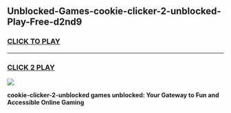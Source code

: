 
## Unblocked-Games-cookie-clicker-2-unblocked-Play-Free-d2nd9
<h3>
<a href="https://premium76.site?title=cookie-clicker-2-unblocked&ref=23A">CLICK TO PLAY</a></h3>
<hr>

<h3>
<a href="https://premium76.site?title=cookie-clicker-2-unblocked&ref=23A">CLICK 2 PLAY</a>
  
</h3>

<a href="https://premium76.site?title=cookie-clicker-2-unblocked&ref=23A"><img src="https://clearcache.store/games.png"></a>


**cookie-clicker-2-unblocked games unblocked: Your Gateway to Fun and Accessible Online Gaming**
